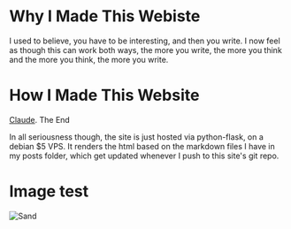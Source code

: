 # Why I Made This Webiste

I used to believe, you have to be interesting, and then you write. I now feel as though this can work both ways, the more you write, the more you think and the more you think, the more you write. 

# How I Made This Website

[Claude](https://claude.ai). The End

In all seriousness though, the site is just hosted via python-flask, on a debian $5 VPS. It renders the html based on the markdown files I have in my posts folder, which get updated whenever I push to this site's git repo. 

# Image test

![Sand](/images/sand.jpg)
